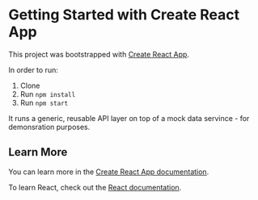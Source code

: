 # Getting Started with Create React App

This project was bootstrapped with [Create React App](https://github.com/facebook/create-react-app).

In order to run:
1. Clone
2. Run `npm install`
3. Run `npm start`

It runs a generic, reusable API layer on top of a mock data servince - for demonsration purposes.

## Learn More

You can learn more in the [Create React App documentation](https://facebook.github.io/create-react-app/docs/getting-started).

To learn React, check out the [React documentation](https://reactjs.org/).
